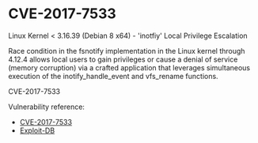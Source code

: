# CVE-2017-7533

Linux Kernel < 3.16.39 (Debian 8 x64) - 'inotfiy' Local Privilege Escalation

Race condition in the fsnotify implementation in the Linux kernel through 4.12.4 allows local users to gain privileges or cause a denial of service (memory corruption) via a crafted application that leverages simultaneous execution of the inotify_handle_event and vfs_rename functions.

CVE-2017-7533

Vulnerability reference:
 
* [CVE-2017-7533](https://cve.mitre.org/cgi-bin/cvename.cgi?name=CVE-2017-7533)
* [Exploit-DB](https://www.exploit-db.com/exploits/44302) 
